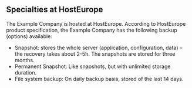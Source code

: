 ## Specialties at HostEurope
The Example Company is hosted at HostEurope. According to HostEurope product specification, the Example Company has the following backup (options) available:
* Snapshot: stores the whole server (application, configuration, data) – the recovery takes about 2-5h. The snapshots are stored for three months.
* Permanent Snapshot: Like snapshots, but with unlimited storage duration.
* File system backup: On daily backup basis, stored of the last 14 days.
